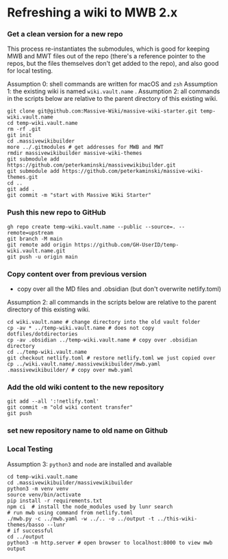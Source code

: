 # Refreshing a wiki to MWB 2.x

### Get a clean version for a new repo

This process re-instantiates the submodules, which is good for keeping MWB and MWT files out of the repo (there's a reference pointer to the repos, but the files themselves don't get added to the repo), and also good for local testing.

Assumption 0: shell commands are written for macOS and `zsh`
Assumption 1: the existing wiki is named `wiki.vault.name` .
Assumption 2: all commands in the scripts below are relative to the parent directory of this existing wiki.

``` shell
git clone git@github.com:Massive-Wiki/massive-wiki-starter.git temp-wiki.vault.name
cd temp-wiki.vault.name
rm -rf .git
git init
cd .massivewikibuilder
more ../.gitmodules # get addresses for MWB and MWT
rmdir massivewikibuilder massive-wiki-themes
git submodule add https://github.com/peterkaminski/massivewikibuilder.git
git submodule add https://github.com/peterkaminski/massive-wiki-themes.git
cd ..
git add .
git commit -m "start with Massive Wiki Starter"
```

### Push this new repo to GitHub

```Shell
gh repo create temp-wiki.vault.name --public --source=. --remote=upstream
git branch -M main
git remote add origin https://github.com/GH-UserID/temp-wiki.vault.name.git
git push -u origin main
```


### Copy content over from previous version

- copy over all the MD files and .obsidian (but don't overwrite netlify.toml)

Assumption 2: all commands in the scripts below are relative to the parent directory of this existing wiki.

```Shell
cd wiki.vault.name # change directory into the old vault folder
cp -av * ../temp-wiki.vault.name # does not copy dotfiles/dotdirectories
cp -av .obsidian ../temp-wiki.vault.name # copy over .obsidian directory
cd ../temp-wiki.vault.name
git checkout netlify.toml # restore netlify.toml we just copied over
cp ../wiki.vault.name/.massivewikibuilder/mwb.yaml .massivewikibuilder/ # copy over mwb.yaml
```

### Add the old wiki content to the new repository
```Shell
git add --all ':!netlify.toml'
git commit -m "old wiki content transfer"
git push
```

### set new repository name to old name on Github

### Local Testing

Assumption 3: `python3` and `node` are installed and available

```Shell
cd temp-wiki.vault.name
cd .massivewikibuilder/massivewikibuilder
python3 -m venv venv
source venv/bin/activate
pip install -r requirements.txt
npm ci  # install the node_modules used by lunr search
# run mwb using command from netlify.toml
./mwb.py -c ../mwb.yaml -w ../.. -o ../output -t ../this-wiki-themes/basso --lunr
# if successful
cd ../output
python3 -m http.server # open browser to localhost:8000 to view mwb output
```

